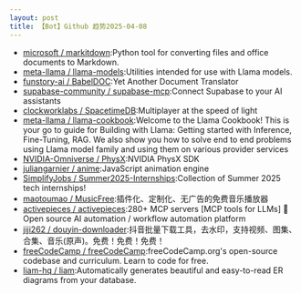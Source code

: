 ```yaml
---
layout: post
title: 【Bot】Github 趋势2025-04-08
---
```


* [microsoft / markitdown](https://github.com/microsoft/markitdown):Python tool for converting files and office documents to Markdown.
* [meta-llama / llama-models](https://github.com/meta-llama/llama-models):Utilities intended for use with Llama models.
* [funstory-ai / BabelDOC](https://github.com/funstory-ai/BabelDOC):Yet Another Document Translator
* [supabase-community / supabase-mcp](https://github.com/supabase-community/supabase-mcp):Connect Supabase to your AI assistants
* [clockworklabs / SpacetimeDB](https://github.com/clockworklabs/SpacetimeDB):Multiplayer at the speed of light
* [meta-llama / llama-cookbook](https://github.com/meta-llama/llama-cookbook):Welcome to the Llama Cookbook! This is your go to guide for Building with Llama: Getting started with Inference, Fine-Tuning, RAG. We also show you how to solve end to end problems using Llama model family and using them on various provider services
* [NVIDIA-Omniverse / PhysX](https://github.com/NVIDIA-Omniverse/PhysX):NVIDIA PhysX SDK
* [juliangarnier / anime](https://github.com/juliangarnier/anime):JavaScript animation engine
* [SimplifyJobs / Summer2025-Internships](https://github.com/SimplifyJobs/Summer2025-Internships):Collection of Summer 2025 tech internships!
* [maotoumao / MusicFree](https://github.com/maotoumao/MusicFree):插件化、定制化、无广告的免费音乐播放器
* [activepieces / activepieces](https://github.com/activepieces/activepieces):280+ MCP servers [MCP tools for LLMs] 🚀 Open source AI automation / workflow automation platform
* [jiji262 / douyin-downloader](https://github.com/jiji262/douyin-downloader):抖音批量下载工具，去水印，支持视频、图集、合集、音乐(原声)。免费！免费！免费！
* [freeCodeCamp / freeCodeCamp](https://github.com/freeCodeCamp/freeCodeCamp):freeCodeCamp.org's open-source codebase and curriculum. Learn to code for free.
* [liam-hq / liam](https://github.com/liam-hq/liam):Automatically generates beautiful and easy-to-read ER diagrams from your database.
